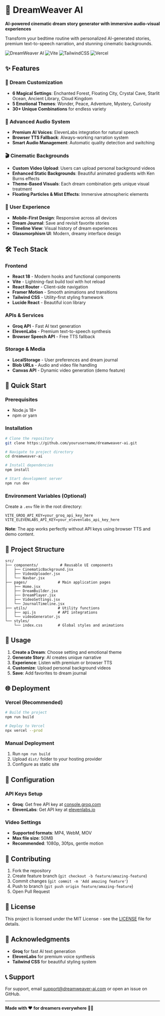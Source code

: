 # 🌙 DreamWeaver AI

**AI-powered cinematic dream story generator with immersive audio-visual experiences**

Transform your bedtime routine with personalized AI-generated stories, premium text-to-speech narration, and stunning cinematic backgrounds.

![DreamWeaver AI](https://img.shields.io/badge/React-18-blue) ![Vite](https://img.shields.io/badge/Vite-5-purple) ![TailwindCSS](https://img.shields.io/badge/TailwindCSS-3-teal) ![Vercel](https://img.shields.io/badge/Deploy-Vercel-black)

## ✨ Features

### 🎨 **Dream Customization**
- **6 Magical Settings**: Enchanted Forest, Floating City, Crystal Cave, Starlit Ocean, Ancient Library, Cloud Kingdom
- **5 Emotional Themes**: Wonder, Peace, Adventure, Mystery, Curiosity
- **30+ Unique Combinations** for endless variety

### 🎵 **Advanced Audio System**
- **Premium AI Voices**: ElevenLabs integration for natural speech
- **Browser TTS Fallback**: Always-working narration system
- **Smart Audio Management**: Automatic quality detection and switching

### 🎬 **Cinematic Backgrounds**
- **Custom Video Upload**: Users can upload personal background videos
- **Enhanced Static Backgrounds**: Beautiful animated gradients with Ken Burns effects
- **Theme-Based Visuals**: Each dream combination gets unique visual treatment
- **Floating Particles & Mist Effects**: Immersive atmospheric elements

### 📱 **User Experience**
- **Mobile-First Design**: Responsive across all devices
- **Dream Journal**: Save and revisit favorite stories
- **Timeline View**: Visual history of dream experiences
- **Glassmorphism UI**: Modern, dreamy interface design

## 🛠️ Tech Stack

### **Frontend**
- **React 18** - Modern hooks and functional components
- **Vite** - Lightning-fast build tool with hot reload
- **React Router** - Client-side navigation
- **Framer Motion** - Smooth animations and transitions
- **Tailwind CSS** - Utility-first styling framework
- **Lucide React** - Beautiful icon library

### **APIs & Services**
- **Groq API** - Fast AI text generation
- **ElevenLabs** - Premium text-to-speech synthesis
- **Browser Speech API** - Free TTS fallback

### **Storage & Media**
- **LocalStorage** - User preferences and dream journal
- **Blob URLs** - Audio and video file handling
- **Canvas API** - Dynamic video generation (demo feature)

## 🚀 Quick Start

### **Prerequisites**
- Node.js 18+
- npm or yarn

### **Installation**

```bash
# Clone the repository
git clone https://github.com/yourusername/dreamweaver-ai.git

# Navigate to project directory
cd dreamweaver-ai

# Install dependencies
npm install

# Start development server
npm run dev
```

### **Environment Variables (Optional)**

Create a `.env` file in the root directory:

```env
VITE_GROQ_API_KEY=your_groq_api_key_here
VITE_ELEVENLABS_API_KEY=your_elevenlabs_api_key_here
```

**Note**: The app works perfectly without API keys using browser TTS and demo content.

## 📁 Project Structure

```
src/
├── components/          # Reusable UI components
│   ├── CinematicBackground.jsx
│   ├── VideoUploader.jsx
│   └── Navbar.jsx
├── pages/              # Main application pages
│   ├── Home.jsx
│   ├── DreamBuilder.jsx
│   ├── DreamPlayer.jsx
│   ├── VideoSettings.jsx
│   └── JournalTimeline.jsx
├── utils/              # Utility functions
│   ├── api.js          # API integrations
│   └── videoGenerator.js
└── styles/
    └── index.css       # Global styles and animations
```

## 🎯 Usage

1. **Create a Dream**: Choose setting and emotional theme
2. **Generate Story**: AI creates unique narrative
3. **Experience**: Listen with premium or browser TTS
4. **Customize**: Upload personal background videos
5. **Save**: Add favorites to dream journal

## 🌐 Deployment

### **Vercel (Recommended)**

```bash
# Build the project
npm run build

# Deploy to Vercel
npx vercel --prod
```

### **Manual Deployment**
1. Run `npm run build`
2. Upload `dist/` folder to your hosting provider
3. Configure as static site

## 🔧 Configuration

### **API Keys Setup**
- **Groq**: Get free API key at [console.groq.com](https://console.groq.com)
- **ElevenLabs**: Get API key at [elevenlabs.io](https://elevenlabs.io)

### **Video Settings**
- **Supported formats**: MP4, WebM, MOV
- **Max file size**: 50MB
- **Recommended**: 1080p, 30fps, gentle motion

## 🤝 Contributing

1. Fork the repository
2. Create feature branch (`git checkout -b feature/amazing-feature`)
3. Commit changes (`git commit -m 'Add amazing feature'`)
4. Push to branch (`git push origin feature/amazing-feature`)
5. Open Pull Request

## 📄 License

This project is licensed under the MIT License - see the [LICENSE](LICENSE) file for details.

## 🙏 Acknowledgments

- **Groq** for fast AI text generation
- **ElevenLabs** for premium voice synthesis
- **Tailwind CSS** for beautiful styling system

## 📞 Support

For support, email support@dreamweaver-ai.com or open an issue on GitHub.

---

**Made with ❤️ for dreamers everywhere** 🌙✨
